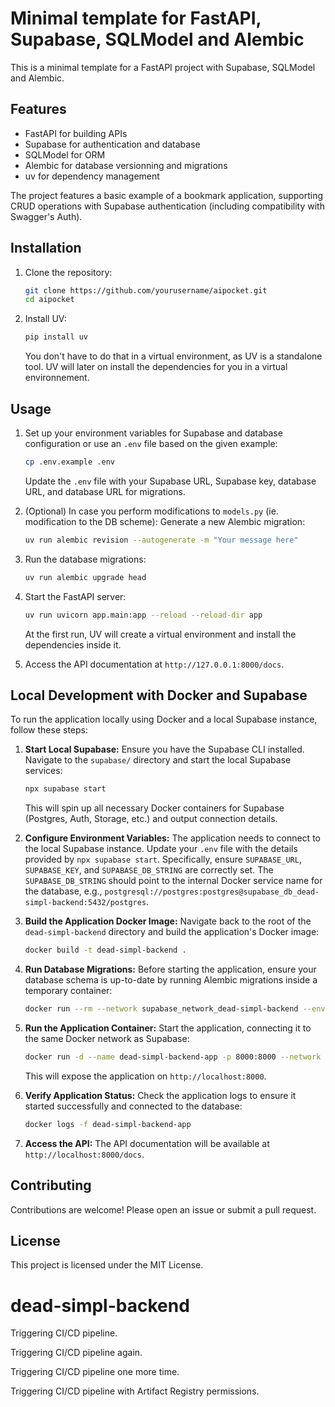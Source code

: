 # Minimal template for FastAPI, Supabase, SQLModel and Alembic

This is a minimal template for a FastAPI project with Supabase, SQLModel and Alembic.

## Features

- FastAPI for building APIs
- Supabase for authentication and database
- SQLModel for ORM
- Alembic for database versionning and migrations
- uv for dependency management

The project features a basic example of a bookmark application, supporting CRUD operations with Supabase authentication (including compatibility with Swagger's Auth).

## Installation

1. Clone the repository:
    ```bash
    git clone https://github.com/yourusername/aipocket.git
    cd aipocket
    ```

2. Install UV:
    ```bash
    pip install uv
    ```
    You don't have to do that in a virtual environment, as UV is a standalone tool.
    UV will later on install the dependencies for you in a virtual environnement.

## Usage

1. Set up your environment variables for Supabase and database configuration or use an `.env` file based on the given example:
    ```bash
    cp .env.example .env
    ```

    Update the `.env` file with your Supabase URL, Supabase key, database URL, and database URL for migrations.

2. (Optional) In case you perform modifications to `models.py` (ie. modification to the DB scheme): Generate a new Alembic migration:
    ```bash
    uv run alembic revision --autogenerate -m "Your message here"
    ```

3. Run the database migrations:
    ```bash
    uv run alembic upgrade head
    ```

4. Start the FastAPI server:
    ```bash
    uv run uvicorn app.main:app --reload --reload-dir app
    ```
    At the first run, UV will create a virtual environment and install the dependencies inside it.

5. Access the API documentation at `http://127.0.0.1:8000/docs`.

## Local Development with Docker and Supabase

To run the application locally using Docker and a local Supabase instance, follow these steps:

1.  **Start Local Supabase:**
    Ensure you have the Supabase CLI installed. Navigate to the `supabase/` directory and start the local Supabase services:
    ```bash
    npx supabase start
    ```
    This will spin up all necessary Docker containers for Supabase (Postgres, Auth, Storage, etc.) and output connection details.

2.  **Configure Environment Variables:**
    The application needs to connect to the local Supabase instance. Update your `.env` file with the details provided by `npx supabase start`. Specifically, ensure `SUPABASE_URL`, `SUPABASE_KEY`, and `SUPABASE_DB_STRING` are correctly set. The `SUPABASE_DB_STRING` should point to the internal Docker service name for the database, e.g., `postgresql://postgres:postgres@supabase_db_dead-simpl-backend:5432/postgres`.

3.  **Build the Application Docker Image:**
    Navigate back to the root of the `dead-simpl-backend` directory and build the application's Docker image:
    ```bash
    docker build -t dead-simpl-backend .
    ```

4.  **Run Database Migrations:**
    Before starting the application, ensure your database schema is up-to-date by running Alembic migrations inside a temporary container:
    ```bash
    docker run --rm --network supabase_network_dead-simpl-backend --env-file .env dead-simpl-backend alembic upgrade head
    ```

5.  **Run the Application Container:**
    Start the application, connecting it to the same Docker network as Supabase:
    ```bash
    docker run -d --name dead-simpl-backend-app -p 8000:8000 --network supabase_network_dead-simpl-backend --env-file .env dead-simpl-backend
    ```
    This will expose the application on `http://localhost:8000`.

6.  **Verify Application Status:**
    Check the application logs to ensure it started successfully and connected to the database:
    ```bash
    docker logs -f dead-simpl-backend-app
    ```

7.  **Access the API:**
    The API documentation will be available at `http://localhost:8000/docs`.

## Contributing

Contributions are welcome! Please open an issue or submit a pull request.

## License

This project is licensed under the MIT License.
# dead-simpl-backend

Triggering CI/CD pipeline.

Triggering CI/CD pipeline again.

Triggering CI/CD pipeline one more time.

Triggering CI/CD pipeline with Artifact Registry permissions.
